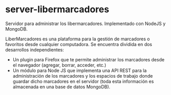 # server-libermarcadores
Servidor para administrar los libermarcadores. Implementado con NodeJS y MongoDB.


LiberMarcadores es una plataforma para la gestión de marcadores o favoritos desde cualquier computadora. Se encuentra dividida en dos desarrollos independientes: 

- Un plugin para Firefox que te permite administrar los marcadores desde el navegador (agregar, borrar, acceder, etc.)
- Un módulo para Node JS que implementa una API REST para la administración de los marcadores y los espacios de trabajo donde guardar dicho marcadores en el servidor (toda esta información es almacenada en una base de datos MongoDB). 

